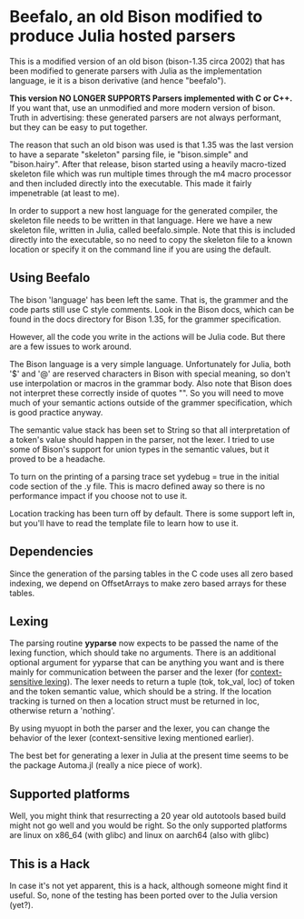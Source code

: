 # Beefalo, an old Bison modified to produce Julia hosted parsers

This is a modified version of an old bison (bison-1.35 circa 2002)
that has been modified to generate parsers with Julia as the
implementation language, ie it is a bison derivative (and hence
"beefalo").

**This version NO LONGER SUPPORTS Parsers implemented with C or C++.**
If you want that, use an unmodified and more modern
version of bison. Truth in advertising: these generated parsers are
not always performant, but they can be easy to put together.

The reason that such an old bison was used is that 1.35 was the last
version to have a separate "skeleton" parsing file, ie "bison.simple"
and "bison.hairy". After that release, bison started using a heavily
macro-tized skeleton file which was run multiple times through the m4
macro processor and then included directly into the executable.  This
made it fairly impenetrable (at least to me).

In order to support a new host language for the generated compiler,
the skeleton file needs to be written in that language. Here we have a
new skeleton file, written in Julia, called beefalo.simple. Note that
this is included directly into the executable, so no need to copy the
skeleton file to a known location or specify it on the command line if
you are using the default.

## Using Beefalo

The bison 'language' has been left the same.  That is, the grammer and
the code parts still use C style comments.  Look in the Bison docs,
which can be found in the docs directory for Bison 1.35, for the
grammer specification.

However, all the code you write in the actions will be Julia code.
But there are a few issues to work around.

The Bison language is a very simple language.  Unfortunately for
Julia, both '$' and '@' are reserved characters in Bison with special
meaning, so don't use interpolation or macros in the grammar body.
Also note that Bison does not interpret these correctly inside of
quotes "".  So you will need to move much of your semantic actions
outside of the grammer specification, which is good practice anyway.

The semantic value stack has been set to String so that all interpretation
of a token's value should happen in the parser, not the lexer. I tried
to use some of Bison's support for union types in the semantic values,
but it proved to be a headache.

To turn on the printing of a parsing trace set yydebug = true in
the initial code section of the .y file.  This is macro defined away
so there is no performance impact if you choose not to use it.

Location tracking has been turn off by default. There is some support
left in, but you'll have to read the template file to learn how to
use it.

## Dependencies
Since the generation of the parsing tables in the C code uses all zero
based indexing, we depend on OffsetArrays to make zero based arrays
for these tables.

## Lexing

The parsing routine **yyparse** now expects to be passed the name of
the lexing function, which should take no arguments.  There is an
additional optional argument for yyparse that can be anything you want
and is there mainly for communication between the parser and the lexer
(for [context-sensitive lexing](https://en.wikipedia.org/wiki/Lexical_analysis#Context-sensitive_lexing)).
The lexer needs to return a tuple (tok, tok_val, loc) of token and the
token semantic value, which should be a string. If the location
tracking is turned on then a location struct must be returned in loc,
otherwise return a 'nothing'.

By using myuopt in both the parser and the lexer, you can change the
behavior of the lexer (context-sensitive lexing mentioned earlier).

The best bet for generating a lexer in Julia at the present time seems to
be the package Automa.jl (really a nice piece of work).

## Supported platforms
Well, you might think that resurrecting a 20 year old autotools based 
build might not go well and you would be right. So the only supported 
platforms are linux on x86_64 (with glibc) and linux on aarch64 (also 
with glibc)

## This is a Hack
In case it's not yet apparent, this is a hack, although someone might
find it useful.  So, none of the testing has been ported over to the
Julia version (yet?).

